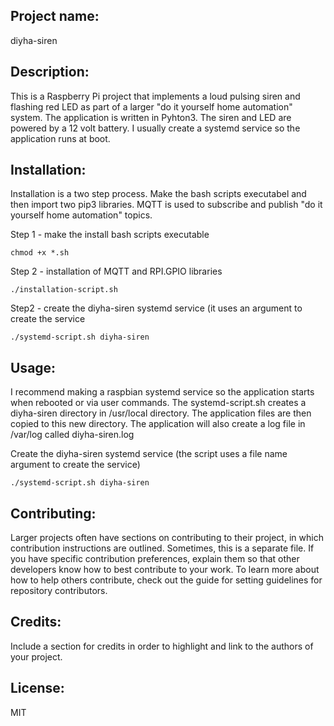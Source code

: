 ## Project name: 

diyha-siren

## Description: 
This is a Raspberry Pi project that implements a loud pulsing siren and flashing red LED as part of a larger "do it yourself home automation" system.  The application is written in Pyhton3. The siren and LED are powered by a 12 volt battery. I usually create a systemd service so the application runs at boot.

## Installation: 
Installation is a two step process. Make the bash scripts executabel and then import two pip3 libraries. MQTT is used to subscribe and publish "do it yourself home automation" topics. 

Step 1 - make the install bash scripts executable
```
chmod +x *.sh
```

Step 2 - installation of MQTT and RPI.GPIO libraries
```chmod +x *.sh
./installation-script.sh
```
Step2 - create the diyha-siren systemd service (it uses an argument to create the service
```
./systemd-script.sh diyha-siren
```
## Usage: 
I recommend making a raspbian systemd service so the application starts when rebooted or via user commands. The systemd-script.sh creates a diyha-siren directory in /usr/local directory. The application files are then copied to this new directory. The application will also create a log file in /var/log called diyha-siren.log

Create the diyha-siren systemd service (the script uses a file name argument to create the service)
```
./systemd-script.sh diyha-siren
```

## Contributing: 
Larger projects often have sections on contributing to their project, in which contribution instructions are outlined. Sometimes, this is a separate file. If you have specific contribution preferences, explain them so that other developers know how to best contribute to your work. To learn more about how to help others contribute, check out the guide for setting guidelines for repository contributors.

## Credits: 
Include a section for credits in order to highlight and link to the authors of your project.

## License: 
MIT
